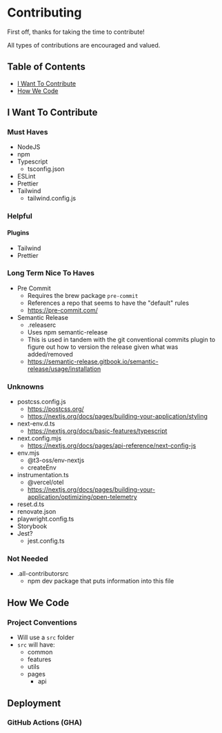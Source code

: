 # Contributing

First off, thanks for taking the time to contribute!

All types of contributions are encouraged and valued.

## Table of Contents

- [I Want To Contribute](#i-want-to-contribute)
- [How We Code](#how-we-code)

## I Want To Contribute

### Must Haves

- NodeJS
- npm
- Typescript
  - tsconfig.json
- ESLint
- Prettier
- Tailwind
  - tailwind.config.js

### Helpful

#### Plugins

- Tailwind
- Prettier

### Long Term Nice To Haves

- Pre Commit
  - Requires the brew package `pre-commit`
  - References a repo that seems to have the "default" rules
  - https://pre-commit.com/
- Semantic Release
  - .releaserc
  - Uses npm semantic-release
  - This is used in tandem with the git conventional commits plugin to figure out how to version the release given what was added/removed
  - https://semantic-release.gitbook.io/semantic-release/usage/installation

### Unknowns

- postcss.config.js
  - https://postcss.org/
  - https://nextjs.org/docs/pages/building-your-application/styling
- next-env.d.ts
  - https://nextjs.org/docs/basic-features/typescript
- next.config.mjs
  - https://nextjs.org/docs/pages/api-reference/next-config-js
- env.mjs
  - @t3-oss/env-nextjs
  - createEnv
- instrumentation.ts
  - @vercel/otel
  - https://nextjs.org/docs/pages/building-your-application/optimizing/open-telemetry
- reset.d.ts
- renovate.json
- playwright.config.ts
- Storybook
- Jest?
  - jest.config.ts

### Not Needed

- .all-contributorsrc
  - npm dev package that puts information into this file

## How We Code

### Project Conventions

- Will use a `src` folder
- `src` will have:
  - common
  - features
  - utils
  - pages
    - api

## Deployment

### GitHub Actions (GHA)
